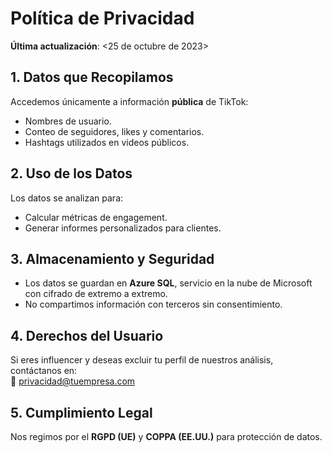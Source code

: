 # Política de Privacidad  
**Última actualización**: <25 de octubre de 2023>  

## 1. Datos que Recopilamos  
Accedemos únicamente a información **pública** de TikTok:  
- Nombres de usuario.  
- Conteo de seguidores, likes y comentarios.  
- Hashtags utilizados en videos públicos.  

## 2. Uso de los Datos  
Los datos se analizan para:  
- Calcular métricas de engagement.  
- Generar informes personalizados para clientes.  

## 3. Almacenamiento y Seguridad  
- Los datos se guardan en **Azure SQL**, servicio en la nube de Microsoft con cifrado de extremo a extremo.  
- No compartimos información con terceros sin consentimiento.  

## 4. Derechos del Usuario  
Si eres influencer y deseas excluir tu perfil de nuestros análisis, contáctanos en:  
📧 <privacidad@tuempresa.com>  

## 5. Cumplimiento Legal  
Nos regimos por el **RGPD (UE)** y **COPPA (EE.UU.)** para protección de datos.  
